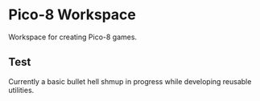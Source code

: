 # Pico-8 Workspace
Workspace for creating Pico-8 games.

## Test
Currently a basic bullet hell shmup in progress while developing reusable utilities.